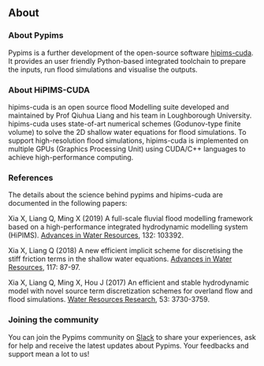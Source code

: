 ## About


### About Pypims

Pypims is a further development of the open-source software [hipims-cuda](https://github.com/HEMLab/hipims). It provides an user friendly Python-based integrated toolchain to prepare the inputs, run flood simulations and visualise the outputs.

### About HiPIMS-CUDA

hipims-cuda is an open source flood Modelling suite developed and maintained by Prof Qiuhua Liang and his team in Loughborough University. hipims-cuda uses state-of-art numerical schemes (Godunov-type finite volume) to solve the 2D shallow water equations for flood simulations. To support high-resolution flood simulations, hipims-cuda is implemented on multiple GPUs (Graphics Processing Unit) using CUDA/C++ languages to achieve high-performance computing.

### References

The details about the science behind pypims and hipims-cuda are documented in the following papers:

Xia X, Liang Q, Ming X (2019) A full-scale fluvial flood modelling framework based on a high-performance integrated hydrodynamic modelling system (HiPIMS). [Advances in Water Resources](http://pstorage-loughborough-53465.s3.amazonaws.com/17232146/manuscript_final_R1_unmarked.pdf), 132: 103392.

Xia X, Liang Q (2018) A new efficient implicit scheme for discretising the stiff friction terms in the shallow water equations. [Advances in Water Resources](https://www.sciencedirect.com/science/article/pii/S0309170818302124), 117: 87-97.

Xia X, Liang Q, Ming X, Hou J (2017) An efficient and stable hydrodynamic model with novel source term discretization schemes for overland flow and flood simulations. [Water Resources Research](https://agupubs.onlinelibrary.wiley.com/doi/full/10.1002/2016WR020055), 53: 3730-3759.

### Joining the community

You can join the Pypims community on [Slack](https://join.slack.com/t/pypims-community/shared_invite/zt-1ieab3l44-vw6QY43tsFaEd~w8T_llYg) to share your experiences, ask for help and receive the latest updates about Pypims. Your feedbacks and support mean a lot to us!
